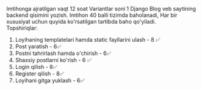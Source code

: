 Imtihonga ajratilgan vaqt 12 soat
Variantlar soni 1
Django Blog veb saytining backend qisimini yozish. 
Imtihon 40 balli tizimda baholanadi, Har bir xususiyat uchun quyida ko'rsatilgan tartibda baho qo'yiladi.  
Topshiriqlar:
1. Loyihaning templatelari hamda static fayllarini ulash - 8 ✅
2. Post yaratish -  6✅
3. Postni tahrirlash hamda o'chirish - 6✅
4. Shaxsiy postlarni ko'rish - 6 ✅
5. Login qilish - 8✅
6. Register qilish - 8✅
7. Loyihani gitga yuklash - 6✅